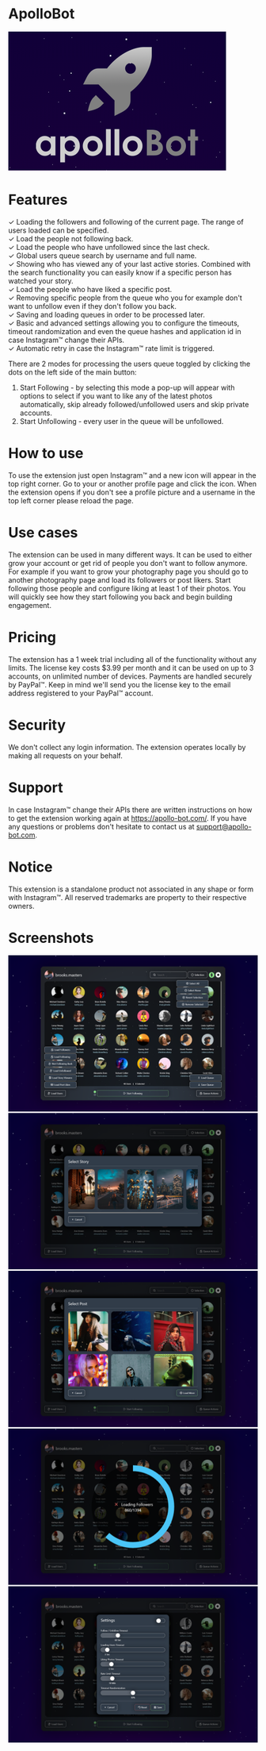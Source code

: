 # ApolloBot
![Logo](misc/promotional/promotional.png)

# Features
✓  Loading the followers and following of the current page. The range of users loaded can be specified.  
✓ Load the people not following back.  
✓ Load the people who have unfollowed since the last check.  
✓ Global users queue search by username and full name.  
✓ Showing who has viewed any of your last active stories. Combined with the search functionality you can easily know if a specific person has watched your story.  
✓ Load the people who have liked a specific post.  
✓ Removing specific people from the queue who you for example don't want to unfollow even if they don't follow you back.  
✓ Saving and loading queues in order to be processed later.  
✓ Basic and advanced settings allowing you to configure the timeouts, timeout randomization and even the queue hashes and application id in case Instagram™ change their APIs.  
✓ Automatic retry in case the Instagram™ rate limit is triggered.

There are 2 modes for processing the users queue toggled by clicking the dots on the left side of the main button:

1. Start Following - by selecting this mode a pop-up will appear with options to select if you want to like any of the latest photos automatically, skip already followed/unfollowed users and skip private accounts.
2. Start Unfollowing - every user in the queue will be unfollowed.

# How to use
To use the extension just open Instagram™ and a new icon will appear in the top right corner. Go to your or another profile page and click the icon. When the extension opens if you don't see a profile picture and a username in the top left corner please reload the page.

# Use cases
The extension can be used in many different ways. It can be used to either grow your account or get rid of people you don't want to follow anymore. For example if you want to grow your photography page you should go to another photography page and load its followers or post likers. Start following those people and configure liking at least 1 of their photos. You will quickly see how they start following you back and begin building engagement.

# Pricing
The extension has a 1 week trial including all of the functionality without any limits. The license key costs $3.99 per month and it can be used on up to 3 accounts, on unlimited number of devices. Payments are handled securely by PayPal™. Keep in mind we'll send you the license key to the email address registered to your PayPal™ account.

# Security
We don't collect any login information. The extension operates locally by making all requests on your behalf.

# Support
In case Instagram™ change their APIs there are written instructions on how to get the extension working again at https://apollo-bot.com/. If you have any questions or problems don't hesitate to contact us at support@apollo-bot.com.

# Notice
This extension is a standalone product not associated in any shape or form with Instagram™. All reserved trademarks are property to their respective owners.

# Screenshots
![Screenshot](misc/screenshots/background1.png)
![Screenshot](misc/screenshots/background2.png)
![Screenshot](misc/screenshots/background3.png)
![Screenshot](misc/screenshots/background4.png)
![Screenshot](misc/screenshots/background5.png)
